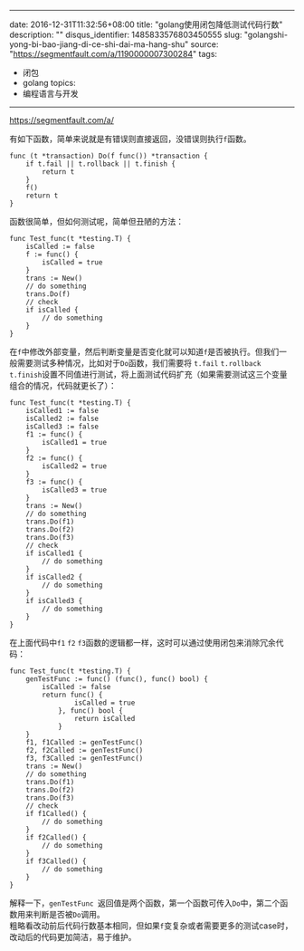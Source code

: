 
---
date: 2016-12-31T11:32:56+08:00
title: "golang使用闭包降低测试代码行数"
description: ""
disqus_identifier: 1485833576803450555
slug: "golangshi-yong-bi-bao-jiang-di-ce-shi-dai-ma-hang-shu"
source: "https://segmentfault.com/a/1190000007300284"
tags: 
- 闭包 
- golang 
topics:
- 编程语言与开发
---

https://segmentfault.com/a/

有如下函数，简单来说就是有错误则直接返回，没错误则执行`f`函数。

    func (t *transaction) Do(f func()) *transaction {
        if t.fail || t.rollback || t.finish {
            return t
        }
        f()
        return t
    }

函数很简单，但如何测试呢，简单但丑陋的方法：

    func Test_func(t *testing.T) {
        isCalled := false
        f := func() {
            isCalled = true
        }
        trans := New()
        // do something
        trans.Do(f)
        // check
        if isCalled {
            // do something
        }
    }

在`f`中修改外部变量，然后判断变量是否变化就可以知道`f`是否被执行。但我们一般需要测试多种情况，比如对于`Do`函数，我们需要将
`t.fail` `t.rollback`
`t.finish`设置不同值进行测试，将上面测试代码扩充（如果需要测试这三个变量组合的情况，代码就更长了）：

    func Test_func(t *testing.T) {
        isCalled1 := false
        isCalled2 := false
        isCalled3 := false
        f1 := func() {
            isCalled1 = true
        }
        f2 := func() {
            isCalled2 = true
        }
        f3 := func() {
            isCalled3 = true
        }
        trans := New()
        // do something
        trans.Do(f1)
        trans.Do(f2)
        trans.Do(f3)
        // check
        if isCalled1 {
            // do something
        }
        if isCalled2 {
            // do something
        }
        if isCalled3 {
            // do something
        }
    }

在上面代码中`f1` `f2`
`f3`函数的逻辑都一样，这时可以通过使用闭包来消除冗余代码：

    func Test_func(t *testing.T) {
        genTestFunc := func() (func(), func() bool) {
            isCalled := false
            return func() {
                    isCalled = true
                }, func() bool {
                    return isCalled
                }
        }
        f1, f1Called := genTestFunc()
        f2, f2Called := genTestFunc()
        f3, f3Called := genTestFunc()
        trans := New()
        // do something
        trans.Do(f1)
        trans.Do(f2)
        trans.Do(f3)
        // check
        if f1Called() {
            // do something
        }
        if f2Called() {
            // do something
        }
        if f3Called() {
            // do something
        }
    }

解释一下，`genTestFunc `返回值是两个函数，第一个函数可传入`Do`中，第二个函数用来判断是否被`Do`调用。\
粗略看改动前后代码行数基本相同，但如果`f`变复杂或者需要更多的测试case时，改动后的代码更加简洁，易于维护。

